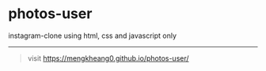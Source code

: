# photos-user
instagram-clone using html, css and javascript only
<br>
<hr>

> visit  https://mengkheang0.github.io/photos-user/
